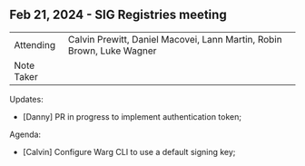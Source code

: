 ## Feb 21, 2024 - SIG Registries meeting

|          |      | 
| -------- | -------- |
| Attending  | Calvin Prewitt, Daniel Macovei, Lann Martin, Robin Brown, Luke Wagner
| Note Taker | 

Updates:
- [Danny] PR in progress to implement authentication token;

Agenda:
- [Calvin] Configure Warg CLI to use a default signing key;
